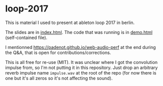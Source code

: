# loop-2017

This is material I used to present at ableton loop 2017 in berlin.

The slides are in [index.html](https://padenot.github.io/loop-17). The code that
was running is in [demo.html](https://padenot.github.com/loop-17/demo.html)
(self-contained file).

I mentionned https://padenot.github.io/web-audio-perf at the end during the
Q&A, that is open for contributions/corrections.

This is all free for re-use (MIT). It was unclear where I got the convolution
impulse from, so I'm not putting it in this repository. Just drop an arbitrary
reverb impulse name `impulse.wav` at the root of the repo (for now there is one
but it's all zeros so it's not affecting the sound).
